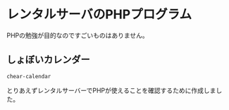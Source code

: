 # レンタルサーバのPHPプログラム

PHPの勉強が目的なのですごいものはありません。

## しょぼいカレンダー

`chear-calendar`

とりあえずレンタルサーバーでPHPが使えることを確認するために作成しました。

